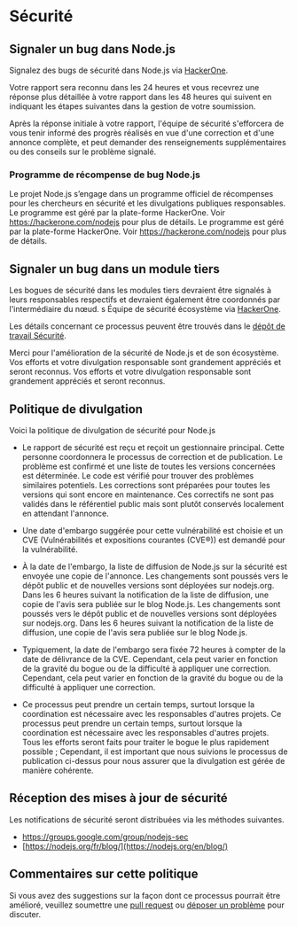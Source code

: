 # Sécurité

## Signaler un bug dans Node.js

Signalez des bugs de sécurité dans Node.js via [HackerOne](https://hackerone.com/nodejs).

Votre rapport sera reconnu dans les 24 heures et vous recevrez une réponse plus détaillée à votre rapport dans les 48 heures qui suivent en indiquant les étapes suivantes dans la gestion de votre soumission.

Après la réponse initiale à votre rapport, l'équipe de sécurité s'efforcera de vous tenir informé des progrès réalisés en vue d'une correction et d'une annonce complète, et peut demander des renseignements supplémentaires ou des conseils sur le problème signalé.

### Programme de récompense de bug Node.js

Le projet Node.js s’engage dans un programme officiel de récompenses pour les chercheurs en sécurité et les divulgations publiques responsables.  Le programme est géré par la plate-forme HackerOne. Voir <https://hackerone.com/nodejs> pour plus de détails.  Le programme est géré par la plate-forme HackerOne. Voir <https://hackerone.com/nodejs> pour plus de détails.

## Signaler un bug dans un module tiers

Les bogues de sécurité dans les modules tiers devraient être signalés à leurs responsables respectifs et devraient également être coordonnés par l'intermédiaire du nœud. s Équipe de sécurité écosystème via [HackerOne](https://hackerone.com/nodejs-ecosystem).

Les détails concernant ce processus peuvent être trouvés dans le [dépôt de travail Sécurité](https://github.com/nodejs/security-wg/blob/HEAD/processes/third_party_vuln_process.md).

Merci pour l'amélioration de la sécurité de Node.js et de son écosystème. Vos efforts et votre divulgation responsable sont grandement appréciés et seront reconnus. Vos efforts et votre divulgation responsable sont grandement appréciés et seront reconnus.

## Politique de divulgation

Voici la politique de divulgation de sécurité pour Node.js

* Le rapport de sécurité est reçu et reçoit un gestionnaire principal. Cette personne coordonnera le processus de correction et de publication. Le problème est confirmé et une liste de toutes les versions concernées est déterminée. Le code est vérifié pour trouver des problèmes similaires potentiels. Les corrections sont préparées pour toutes les versions qui sont encore en maintenance. Ces correctifs ne sont pas validés dans le référentiel public mais sont plutôt conservés localement en attendant l'annonce.

* Une date d'embargo suggérée pour cette vulnérabilité est choisie et un CVE (Vulnérabilités et expositions courantes (CVE®)) est demandé pour la vulnérabilité.

* À la date de l'embargo, la liste de diffusion de Node.js sur la sécurité est envoyée une copie de l'annonce. Les changements sont poussés vers le dépôt public et de nouvelles versions sont déployées sur nodejs.org. Dans les 6 heures suivant la notification de la liste de diffusion, une copie de l'avis sera publiée sur le blog Node.js. Les changements sont poussés vers le dépôt public et de nouvelles versions sont déployées sur nodejs.org. Dans les 6 heures suivant la notification de la liste de diffusion, une copie de l'avis sera publiée sur le blog Node.js.

* Typiquement, la date de l'embargo sera fixée 72 heures à compter de la date de délivrance de la CVE. Cependant, cela peut varier en fonction de la gravité du bogue ou de la difficulté à appliquer une correction. Cependant, cela peut varier en fonction de la gravité du bogue ou de la difficulté à appliquer une correction.

* Ce processus peut prendre un certain temps, surtout lorsque la coordination est nécessaire avec les responsables d'autres projets. Ce processus peut prendre un certain temps, surtout lorsque la coordination est nécessaire avec les responsables d'autres projets. Tous les efforts seront faits pour traiter le bogue le plus rapidement possible ; Cependant, il est important que nous suivions le processus de publication ci-dessus pour nous assurer que la divulgation est gérée de manière cohérente.

## Réception des mises à jour de sécurité

Les notifications de sécurité seront distribuées via les méthodes suivantes.

* <https://groups.google.com/group/nodejs-sec>
* [https://nodejs.org/fr/blog/](https://nodejs.org/en/blog/)

## Commentaires sur cette politique

Si vous avez des suggestions sur la façon dont ce processus pourrait être amélioré, veuillez soumettre une [pull request](https://github.com/nodejs/nodejs.org) ou [déposer un problème](https://github.com/nodejs/security-wg/issues/new) pour discuter.

